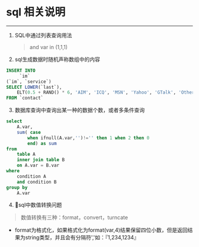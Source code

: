 # sql 相关说明
-----
1. SQL中通过列表查询用法
    >and var in (1,1,1)
2. sql生成数据时随机声称数组中的内容
```sql
INSERT INTO
     `im`
(`im`, `service`)
SELECT LOWER(`last`),
    ELT(0.5 + RAND() * 6, 'AIM', 'ICQ', 'MSN', 'Yahoo', 'GTalk', 'Other')
FROM `contact`
```
3. 数据库查询中查询出某一种的数据个数，或者多条件查询
```sql
select
    A.var,
    sum( case 
        when ifnull(A.var,'')!='' then 1 when 2 then 0 
        end) as sum
from 
    table A
    inner join table B 
    on A.var = B.var 
where 
    condition A 
    and condition B 
group by 
    A.var
```
4. sql中数值转换问题
 >数值转换有三种：format，convert，turncate
 + format为格式化，如果格式化为format(var,4)结果保留四位小数，但是返回结果为string类型，并且会有分隔符','如：『1,234,1234』

